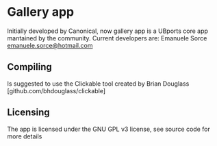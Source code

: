 # Gallery app

Initially developed by Canonical, now gallery app is a UBports core app mantained by the community.
Current developers are: Emanuele Sorce <emanuele.sorce@hotmail.com>

## Compiling

Is suggested to use the Clickable tool created by Brian Douglass [github.com/bhdouglass/clickable]

## Licensing

The app is licensed under the GNU GPL v3 license, see source code for more details